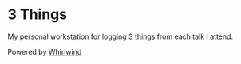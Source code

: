 # 3 Things

My personal workstation for logging [3 things](https://math.stanford.edu/~vakil/threethings.html) from each talk I attend.

Powered by [Whirlwind](https://github.com/pretzeledkoala/whirlwind)